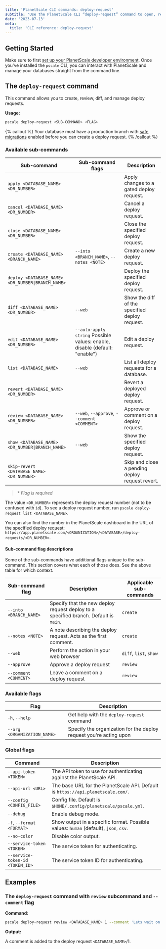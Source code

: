 ```yaml
---
title: 'PlanetScale CLI commands: deploy-request'
subtitle: 'Use the PlanetScale CLI “deploy-request” command to open, review, diff, and manage deploy requests from your terminal.'
date: '2023-07-13'
meta:
  title: 'CLI reference: deploy-request'
---
```


## Getting Started

Make sure to first [set up your PlanetScale developer environment](/docs/concepts/planetscale-environment-setup). Once you've installed the `pscale` CLI, you can interact with PlanetScale and manage your databases straight from the command line.

## The `deploy-request` command

This command allows you to create, review, diff, and manage deploy requests.

**Usage:**

```bash
pscale deploy-request <SUB-COMMAND> <FLAG>
```

{% callout %}
Your database must have a production branch with [safe migrations](/docs/concepts/safe-migrations) enabled before you can create a deploy request.
{% /callout %}

### Available sub-commands

| Sub-command                                       | Sub-command flags                                                          | Description                                     |
| ------------------------------------------------- | -------------------------------------------------------------------------- | ----------------------------------------------- |
| `apply <DATABASE_NAME> <DR_NUMBER>`               |                                                                            | Apply changes to a gated deploy request.        |
| `cancel <DATABASE_NAME> <DR_NUMBER>`              |                                                                            | Cancel a deploy request.                        |
| `close <DATABASE_NAME> <DR_NUMBER>`               |                                                                            | Close the specified deploy request.             |
| `create <DATABASE_NAME> <BRANCH_NAME>`            | `--into <BRANCH_NAME>`, `--notes <NOTE>`                                   | Create a new deploy request.                    |
| `deploy <DATABASE_NAME> <DR_NUMBER\|BRANCH_NAME>` |                                                                            | Deploy the specified deploy request.            |
| `diff <DATABASE_NAME> <DR_NUMBER>`                | `--web`                                                                    | Show the diff of the specified deploy request.  |
| `edit <DATABASE_NAME> <DR_NUMBER>`                | `--auto-apply string` Possible values: enable, disable (default: "enable") | Edit a deploy request.                          |
| `list <DATABASE_NAME>`                            | `--web`                                                                    | List all deploy requests for a database.        |
| `revert <DATABASE_NAME> <DR_NUMBER>`              |                                                                            | Revert a deployed deploy request.               |
| `review <DATABASE_NAME> <DR_NUMBER>`              | `--web`, `--approve`, `--comment <COMMENT>`                                | Approve or comment on a deploy request.         |
| `show <DATABASE_NAME> <DR_NUMBER\|BRANCH_NAME>`   | `--web`                                                                    | Show the specified deploy request.              |
| `skip-revert <DATABASE_NAME> <DR_NUMBER>`         |                                                                            | Skip and close a pending deploy request revert. |

> \* _Flag is required_

The value `<DR_NUMBER>` represents the deploy request number (not to be confused with `id`). To see a deploy request number, run `pscale deploy-request list <DATABASE_NAME>`.

You can also find the number in the PlanetScale dashboard in the URL of the specified deploy request: `https://app.planetscale.com/<ORGANIZATION>/<DATABASE>/deploy-requests/<DR_NUMBER>`.

#### Sub-command flag descriptions

Some of the sub-commands have additional flags unique to the sub-command. This section covers what each of those does. See the above table for which context.

| Sub-command flag       | Description                                                                          | Applicable sub-commands |
| ---------------------- | ------------------------------------------------------------------------------------ | ----------------------- |
| `--into <BRANCH_NAME>` | Specify that the new deploy request deploy to a specified branch. Default is `main`. | `create`                |
| `--notes <NOTE>`       | A note describing the deploy request. Acts as the first comment.                     | `create`                |
| `--web`                | Perform the action in your web browser                                               | `diff`, `list`, `show`  |
| `--approve`            | Approve a deploy request                                                             | `review`                |
| `--comment <COMMENT>`  | Leave a comment on a deploy request                                                  | `review`                |

### Available flags

| Flag                        | Description                                                        |
| --------------------------- | ------------------------------------------------------------------ |
| `-h`, `--help`              | Get help with the `deploy-request` command                         |
| `--org <ORGANIZATION_NAME>` | Specify the organization for the deploy request you're acting upon |

### Global flags

| Command                         | Description                                                                          |
| ------------------------------- | ------------------------------------------------------------------------------------ |
| `--api-token <TOKEN>`           | The API token to use for authenticating against the PlanetScale API.                 |
| `--api-url <URL>`               | The base URL for the PlanetScale API. Default is `https://api.planetscale.com/`.     |
| `--config <CONFIG_FILE>`        | Config file. Default is `$HOME/.config/planetscale/pscale.yml`.                      |
| `--debug`                       | Enable debug mode.                                                                   |
| `-f`, `--format <FORMAT>`       | Show output in a specific format. Possible values: `human` (default), `json`, `csv`. |
| `--no-color`                    | Disable color output.                                                                |
| `--service-token <TOKEN>`       | The service token for authenticating.                                                |
| `--service-token-id <TOKEN_ID>` | The service token ID for authenticating.                                             |

## Examples

### The `deploy-request` command with `review` subcommand and `--comment` flag

**Command:**

```bash
pscale deploy-request review <DATABASE_NAME> 1 --comment 'Lets wait on this.'
```

**Output:**

A comment is added to the deploy request `<DATABASE_NAME>`/1.
